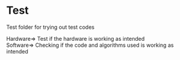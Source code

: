# Test

Test folder for trying out test codes

Hardware=> Test if the hardware is working as intended\
Software=> Checking if the code and algorithms used is working as intended
